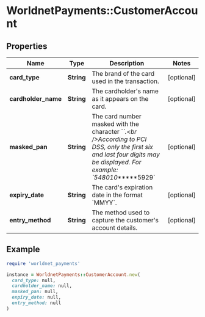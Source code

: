# WorldnetPayments::CustomerAccount

## Properties

| Name | Type | Description | Notes |
| ---- | ---- | ----------- | ----- |
| **card_type** | **String** | The brand of the card used in the transaction. | [optional] |
| **cardholder_name** | **String** | The cardholder&#39;s name as it appears on the card. | [optional] |
| **masked_pan** | **String** | The card number masked with the character &#x60;*&#x60;.&lt;br /&gt;According to PCI DSS, only the first six and last four digits may be displayed. For example: &#x60;548010******5929&#x60; | [optional] |
| **expiry_date** | **String** | The card&#39;s expiration date in the format &#x60;MMYY&#x60;. | [optional] |
| **entry_method** | **String** | The method used to capture the customer&#39;s account details. | [optional] |

## Example

```ruby
require 'worldnet_payments'

instance = WorldnetPayments::CustomerAccount.new(
  card_type: null,
  cardholder_name: null,
  masked_pan: null,
  expiry_date: null,
  entry_method: null
)
```


